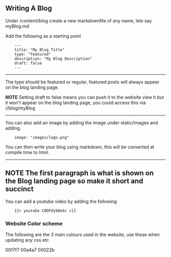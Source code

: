## Writing A Blog

Under /content/blog create a new markdownfile of any name, lets say myBlog.md

Add the following as a starting point

```
    ---  
    title: "My Blog Title"  
    type: "featured"
    description: "My Blog Description"
    draft: false
    ---
```
---

The type should be featured or regular, featured posts will always appear on the blog landing page.

**NOTE**
Setting draft to false means you can push it to the website view it but it won't appear on the blog landing page, you could access this via //blog/myBlog

---

You can also add an image by adding the image under static/images and adding.

```
    image: "images/logo.png"
```

You can then write your blog using markdown, this will be converted at compile time to html.

---
**NOTE**
The first paragraph is what is shown on the Blog landing page so make it short and succinct
---

You can add a youtube video by adding the following
```
    {{< youtube C0DPdy98e4c >}}
```

### Website Color scheme

The following are the 3 main colours used in the website, use these when updating any css etc

00f7f7
00a4a7
00022b